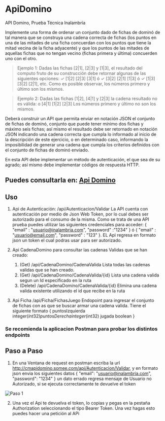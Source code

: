 # ApiDomino
API Domino, Prueba Técnica Inalambría

Implemente una forma de ordenar un conjunto dado de fichas de dominó de tal manera que se 
construya una cadena correcta de fichas (los puntos en una de las mitades de una ficha concuerdan con 
los puntos que tiene la mitad vecina de la ficha adyacente) y que los puntos de las mitades de aquellas
fichas que no tengan vecino (fichas primera y última) concuerden uno con el otro.

>Ejemplo 1:
Dadas las fichas [2|1], [2|3] y [1|3], el resultado del computo fruto de su construcción debe retornar 
algunas de las siguientes opciones:
✓ [1|2] [2|3] [3|1] ó
✓ [3|2] [2|1] [1|3] ó
✓ [1|3] [3|2] [2|1], etc.
Como es posible observar, los números primero y último son los mismos.

>Ejemplo 2:
Dadas las fichas [1|2], [4|1] y [2|3] la cadena resultado no es válida:
o [4|1] [1|2] [2|3]
Los números primero y último no son los mismos.

Deberá construir un API que permita enviar en notación JSON el conjunto de fichas de dominó, conjunto 
que puede tener mínimo dos fichas y máximo seis fichas; así mismo el resultado debe ser retornado en 
notación JSON indicando una cadena correcta que cumpla lo informado al inicio de la descripción de
este ejercicio, o en determinado caso, informando la imposibilidad de generar una cadena que cumpla 
los criterios definidos con el conjunto de fichas de dominó enviado.

En esta API debe implementar un método de autenticación, el que sea de su agrado; así mismo debe 
implementar códigos de respuesta HTTP.

## Puedes consultarla en: [Api Domino](http://cmapidomino.somee.com/swagger/index.html)

## Uso

1. Api de Autenticación: 
/api/Autenticacion/Validar La API cuenta con autenticación por medio de Json Web Token, por lo cual debes ser autorizado para el consumo de la misma. Como se trata de una API prueba puedes utilizar las siguientes credenciales para acceder: { "email" : "usuario@inalambria.com", "password" :"1234" } ó { "email" : "usuario@email.com", "password" : "123" }. EL Api regresa en formato json un token el cual podras usar para ser autorizado. 

2. Api CadenaDomino para consultar las cadenas Validas que se han creado: 
    1. (Get) /api/CadenaDomino/CadenaValida Lista todas las cadenas validas que se han creado.
    2. (Get) /api/CadenaDomino/CadenaValida/{id} Lista una cadena valida segun un Id especificado en la ruta 
    3. (Delete) /api/CadenaDomino/CadenaValida/{id} Elimina una cadena valida existente utilizando el id que recibe en la ruta
  
3. Api Ficha 
/api/Ficha/FichasJuego Endopoint para ingresar el conjunto de fichas con as que se buscar armar una cadena valida. Tiene el siguiente formato
{
  puntosIzquierda	integer($int32)
  puntosDerecha	integer($int32)
  jugada	boolean
}

### Se recomienda la aplicacion Postman para probar los distintos endpoints

## Paso a Paso

1. En una Ventana de request en postman escriba la url http://cmapidomino.somee.com/api/Autenticacion/Validar, y en formato json envia los siguientes datos
{
  "email": "usuario@inalambria.com",
  "password": "1234"
}
un dato errado regresa mensaje de Usuario no Autorizado, si se ejecuta correctamente te devuelve el token 

  
  ![Paso 1](https://www.dropbox.com/s/ahcep6zreqx80s9/paso1.png?dl=0)
  
  2. Una vez el Api te devuelva el token, lo copias y pegas en la pestaña Authorization seleccionando el tipo Bearer Token. Una vez hagas esto puedes hacer una petición al APi 

